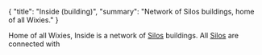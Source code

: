 {
	"title": "Inside (building)",
	"summary": "Network of Silos buildings, home of all Wixies."
}

<!--METADATA-->
<!--CONTENT-->

Home of all Wixies, Inside is a network of [Silos](/wiki/silo/) buildings. All [Silos](/wiki/silo/) are connected with